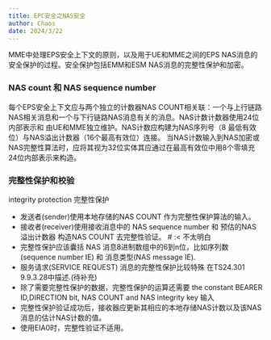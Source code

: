 ```yaml
---
title: EPC安全之NAS安全
author: Chaos
date: 2024/3/22
---
```



MME中处理EPS安全上下文的原则，以及用于UE和MME之间的EPS NAS消息的安全保护的过程。安全保护包括EMM和ESM NAS消息的完整性保护和加密。

### NAS count 和 NAS sequence number
每个EPS安全上下文应与两个独立的计数器NAS COUNT相关联：一个与上行链路NAS相关消息和一个与下行链路NAS消息有关的消息。NAS计数计数器使用24位内部表示和 由UE和MME独立维护。NAS计数应构建为NAS序列号（8 最低有效位）与NAS溢出计数器（16个最高有效位）连接。 当NAS计数输入到NAS加密或NAS完整性算法时，应将其视为32位实体其应通过在最高有效位中用8个零填充24位内部表示来构造。


### 完整性保护和校验
integrity protection 完整性保护

- 发送者(sender)使用本地存储的NAS COUNT 作为完整性保护算法的输入。
- 接收者(receiver)使用接收消息中的 NAS sequence number 和 预估的NAS溢出计数器 构造NAS COUNT 去完整性验证。 # :< 不太明白
- 完整性保护应该囊括 NAS 消息8进制数组中的6到n位，比如序列数(sequence  number IE) 和 消息类型(NAS message IE).
- 服务请求(SERVICE REQUEST) 消息的完整性保护比较特殊 在TS24.301 9.9.3.28中描述.(待补充)
- 除了需要完整性保护的数据，完整性保护的运算还需要  the constant BEARER ID,DIRECTION bit, NAS COUNT and NAS integrity key  输入 
- 完整性保护验证成功后，接收器应更新其相应的本地存储NAS计数以及该NAS消息的估计NAS计数的值。
- 使用EIA0时，完整性验证不适用。